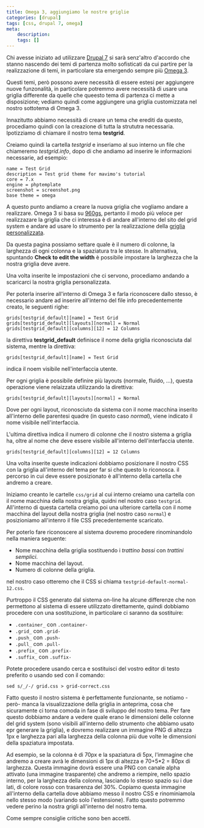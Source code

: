 ```yaml
---
title: Omega 3, aggiungiamo le nostre griglie
categories: [drupal]
tags: [css, drupal 7, omega]
meta:
    description:
    tags: []
---
```

Chi avesse iniziato ad utilizzare [Drupal 7](http://drupal.org) si sarà senz'altro d'accordo che stanno nascendo dei temi di partenza molto sofisticati da cui partire per la realizzazione di temi, in particolare sta emergendo sempre più [Omega 3](http://drupal.org/project/omega).

Questi temi, però possono avere necessità di essere estesi per aggiungere nuove funzonalità, in particolare potremmo avere necessità di usare una griglia differente da quelle che queesto tema di partenza ci mette a disposizione; vediamo quindi come aggiungere una griglia customizzata nel nostro sottotema di Omega 3.
<!--break-->
Innazitutto abbiamo necessità di creare un tema che erediti da questo, procediamo quindi con la creazione di tutta la strututra necessaria. Ipotizziamo di chiamare il nostro tema **testgrid**.

Creiamo quindi la cartella _testgrid_ e inseriamo al suo interno un file che chiameremo _testgrid.info_, dopo di che andiamo ad inserire le informazioni necessarie, ad esempio:

~~~language-bash
name = Test Grid
description = Test grid theme for mavimo's tutorial
core = 7.x
engine = phptemplate
screenshot = screenshot.png
base theme = omega
~~~

A questo punto andiamo a creare la nuova griglia che vogliamo andare a realizzare. Omega 3 si basa su [960gs](http://960.gs), pertanto il modo più veloce per realizzazare la griglia che ci interessa è di andare all'interno del sito del grid system e andare ad usare lo strumento per la realizzazione della [griglia personalizzata](http://grids.heroku.com/).

Da questa pagina possiamo settare quale è il numero di colonne, la larghezza di ogni colonna e la spaziatura tra le stesse. In alternativa, spuntando **Check to edit the width** è possibile impostare la larghezza che la nostra griglia deve avere.

Una volta inserite le impostazioni che ci servono, procediamo andando a scaricarci la nostra griglia personalizzata.

Per poterla inserire all'interno di Omega 3 e farla riconoscere dallo stesso, è necessario andare ad inserire all'interno del file info precedentemente creato, le seguenti righe:

~~~language-bash
grids[testgrid_default][name] = Test Grid
grids[testgrid_default][layouts][normal] = Normal
grids[testgrid_default][columns][12] = 12 Columns
~~~

la direttiva **testgrid_default** definisce il nome della griglia riconosciuta dal sistema, mentre la direttiva:

~~~language-bash
grids[testgrid_default][name] = Test Grid
~~~

indica il noem visibile nell'interfaccia utente.

Per ogni griglia è possibile definire più layouts (normale, fluido, ...), questa operazione viene relaizzata utilizzando la direttiva:

~~~language-bash
grids[testgrid_default][layouts][normal] = Normal
~~~

Dove per ogni layout, riconosciuto da sistema con il nome macchina inserito all'interno delle parentesi quadre (in questo caso _normal_), viene indicato il nome visibile nell'interfaccia.

L'ultima direttiva indica il numero di colonne che il nostro sistema a griglia ha, oltre al nome che deve essere visibile all'interno dell'interfaccia utente.

~~~language-bash
grids[testgrid_default][columns][12] = 12 Columns
~~~

Una volta inserite queste indicazioni dobbiamo posizionare il nostro CSS con la griglia all'interno del tema per far si che questo lo riconosca. il percorso in cui deve essere posizionato è all'interno della cartella che andremo a creare.

Iniziamo creanto le cartelle ```css/grid``` al cui interno creiamo una cartella con il nome macchina della nostra griglia, quidni nel nostro caso ```testgrid```. All'interno di questa cartella creiamo poi una ulteriore cartella con il nome macchina del layout della nostra griglia (nel nostro caso ```normal```) e posizioniamo all'intenro il file CSS precedentemente scaricato.

Per poterlo fare riconoscere al sistema dovremo procedere rinominandolo nella maniera seguente:

 * Nome macchina della griglia sostituendo i _trattino bassi_ con _trattini semplici_.
 * Nome macchina del layout.
 * Numero di colonne della griglia.

nel nostro caso otteremo che il CSS si chiama ```testgrid-default-normal-12.css```.

Purtroppo il CSS generato dal sistema on-line ha alcune differenze che non permettono al sistema di essere utilizzato direttamente, quindi dobbiamo procedere con una sostituzione, in particolare ci saranno da sostituire:

 * ```.container_``` con ```.container-```
 * ```.grid_``` con ```.grid-```
 * ```.push_``` con ```.push-```
 * ```.pull_``` con ```.pull-```
 * ```.prefix_``` con ```.prefix-```
 * ```.suffix_``` con ```.suffix-```

Potete procedere usando cerca e sostituisci del vostro editor di testo preferito o usando sed con il comando:

~~~language-bash
sed s/_/-/ grid.css > grid-correct.css
~~~

Fatto questo il nostro sistema è perfettamente funzionante, se notiamo -però- manca la visualizzazione della griglia in anteprima, cosa che sicuramente ci torna comoda in fase di sviluppo del nostro tema. Per fare questo dobbiamo andare a vedere quale erano le dimensioni delle colonne del grid system (sono visibili all'interno dello strumento che abbiamo usato epr generare la griglia), e dovremo realizzare un immagine PNG di altezza 1px e larghezza pari alla larghezza della colonna più due volte le dimensioni della spaziatura impostata.

Ad esempio, se la colonna è di 70px e la spaziatura di 5px, l'immagine che andremo a creare avrà le dimensioni di 1px di altezza e 70+5*2 = 80px di larghezza. Questa immagine dovrà essere una PNG con canale alpha attivato (una immagine trasparente) che andremo a riempire, nello spazio interno, per la larghezza della colonna, lasciando lo stesso spazio su i due lati, di colore rosso con trasarenza del 30%.
Copiamo questa immagine all'interno della cartella dove abbiamo messo il nostro CSS e rinominiamola nello stesso modo (variando solo l'estensione). Fatto questo potremmo vedere perino la nostra grigli all'interno del nostro tema.

Come sempre consiglie critiche sono ben accetti.
